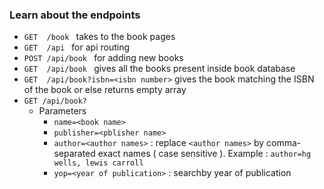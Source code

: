 ### Learn about the endpoints

- ```GET  /book ``` takes to the book pages
- ```GET  /api ``` for api routing
- ```POST /api/book ``` for adding new books
- ```GET  /api/book ``` gives all the books present inside book database
- ```GET  /api/book?isbn=<isbn number>``` gives the book matching the ISBN of the book or else returns empty array
- ```GET /api/book?``` 
    - Parameters 
        - ```name=<book name>```   
        - ```publisher=<pblisher name>```
        - ```author=<author names>``` :  replace ```<author names>``` by comma-separated exact names ( case sensitive ). Example :
        ``` author=hg wells, lewis carroll ```
        - ```yop=<year of publication>``` : searchby year of publication

